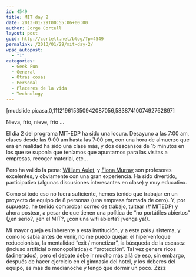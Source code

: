 ```yaml
---
id: 4549
title: MIT day 2
date: 2013-01-29T00:55:06+00:00
author: Jorge Cortell
layout: post
guid: http://cortell.net/blog/?p=4549
permalink: /2013/01/29/mit-day-2/
wpsd_autopost:
  - "1"
categories:
  - Geek Fun
  - General
  - Otras cosas
  - Personal
  - Placeres de la vida
  - Technology
---
```

[mudslide:picasa,0,111219615350942087056,5838741007492762897]

Nieva, frío, nieve, frío &#8230;

El día 2 del programa MIT-EDP ha sido una locura. Desayuno a las 7:00 am, clases desde las 9:00 am hasta las 7:00 pm, con una hora de almuerzo que era en realidad ha sido una clase más, y dos descansos de 15 minutos en los que se suponía que teníamos que apuntarnos para las visitas a empresas, recoger material, etc&#8230;

Pero ha valido la pena: [William Aulet](http://executive.mit.edu/faculty/profile/58-william-aulet), y [Fiona Murray](http://executive.mit.edu/faculty/profile/21-fiona-murray) son profesores excelentes, y obviamente con una gran experiencia. Ha sido divertido, participativo (algunas discusiones interesantes en clase) y muy educativo.

Como si todo eso no fuera suficiente, hemos tenido que trabajar en un proyecto de equipo de 8 personas (una empresa formada de cero). Y, por supuesto, he tenido comprobar correo de trabajo, tuitear (# MITEDP) y ahora postear, a pesar de que tienen una política de &#8220;no portátiles abiertos&#8221; (¿en serio?, ¿en el MIT?, ¿con una wifi abierta? ¡venga ya!).

Mi mayor queja es inherente a esta institución, y a este país / sistema, y como lo sabía antes de venir, no me puedo quejar: el hiper-enfoque reduccionista, la mentalidad &#8220;exit / monetizar&#8221;, la búsqueda de la escasez (incluso artificial o monopolística) o &#8220;protección&#8221;. Tal vez genere ricos (adinerados), pero el debate debe ir mucho más allá de eso, sin embargo, después de hacer ejercicio en el gimnasio del hotel, y los deberes del equipo, es más de medianoche y tengo que dormir un poco. Zzzz
